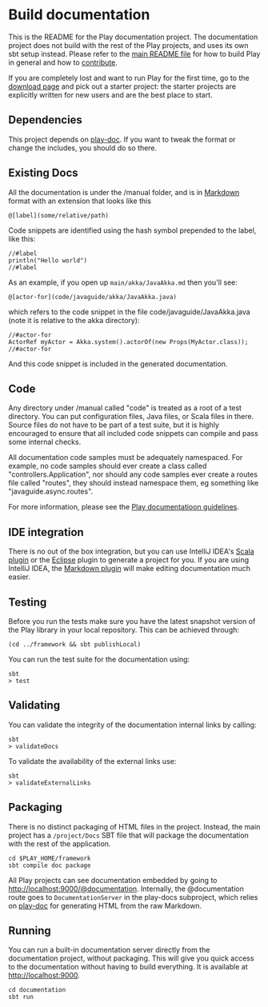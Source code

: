<!--- Copyright (C) 2009-2017 Lightbend Inc. <https://www.lightbend.com> -->
# Build documentation

This is the README for the Play documentation project.  The documentation project does not build with the rest of the Play projects, and uses its own sbt setup instead.  Please refer to the [main README file](../README.md) for how to build Play in general and how to [contribute](../CONTRIBUTION.md).

If you are completely lost and want to run Play for the first time, go to the [download page](https://www.playframework.com/download) and pick out a starter project: the starter projects are explicitly written for new users and are the best place to start.

## Dependencies

This project depends on [play-doc](https://github.com/playframework/play-doc).  If you want to tweak the format or change the includes, you should do so there.

## Existing Docs

All the documentation is under the /manual folder, and is in [Markdown](https://daringfireball.net/projects/markdown/syntax) format with an extension that looks like this

    @[label](some/relative/path)

Code snippets are identified using the hash symbol prepended to the label, like this:

    //#label
    println("Hello world")
    //#label

As an example, if you open up `main/akka/JavaAkka.md` then you'll see:

    @[actor-for](code/javaguide/akka/JavaAkka.java)

which refers to the code snippet in the file code/javaguide/JavaAkka.java (note it is relative to the akka directory):

    //#actor-for
    ActorRef myActor = Akka.system().actorOf(new Props(MyActor.class));
    //#actor-for

And this code snippet is included in the generated documentation.

## Code

Any directory under /manual called "code" is treated as a root of a test directory.  You can put configuration files, Java files, or Scala files in there.  Source files do not have to be part of a test suite, but it is highly encouraged to ensure that all included code snippets can compile and pass some internal checks.

All documentation code samples must be adequately namespaced.  For example, no code samples should ever create a class called "controllers.Application", nor should any code samples ever create a routes file called "routes", they should instead namespace them, eg something like "javaguide.async.routes".

For more information, please see the [Play documentatioon guidelines](https://www.playframework.com/documentation/2.6.x/Documentation).

## IDE integration

There is no out of the box integration, but you can use IntelliJ IDEA's [Scala plugin](http://blog.jetbrains.com/scala/) or the [Eclipse](https://github.com/typesafehub/sbteclipse) plugin to generate a project for you.  If you are using IntelliJ IDEA, the [Markdown plugin](https://plugins.jetbrains.com/plugin/5970?pr=idea) will make editing documentation much easier.

## Testing

Before you run the tests make sure you have the latest snapshot version of the Play library in your local repository. This can be achieved through:

```
(cd ../framework && sbt publishLocal)
```

You can run the test suite for the documentation using:

```
sbt
> test
```

## Validating

You can validate the integrity of the documentation internal links by calling:

```
sbt
> validateDocs
```

To validate the availability of the external links use:

```
sbt
> validateExternalLinks
```

## Packaging

There is no distinct packaging of HTML files in the project.  Instead, the main project has a `/project/Docs` SBT file that will package the documentation with the rest of the application.

```
cd $PLAY_HOME/framework
sbt compile doc package
```

All Play projects can see documentation embedded by going to [http://localhost:9000/@documentation](http://localhost:9000/@documentation).  Internally, the @documentation route goes to `DocumentationServer` in the play-docs subproject, which relies on [play-doc](https://github.com/playframework/play-doc) for generating HTML from the raw Markdown.  

## Running

You can run a built-in documentation server directly from the documentation project, without packaging.  This will give you quick access to the documentation without having to build everything.  It is available at [http://localhost:9000](http://localhost:9000).

```
cd documentation
sbt run
```
